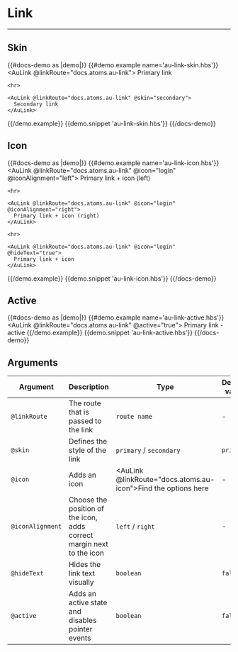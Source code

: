 # Link

---

## Skin

{{#docs-demo as |demo|}}
  {{#demo.example name='au-link-skin.hbs'}}
    <AuLink @linkRoute="docs.atoms.au-link">
      Primary link
    </AuLink>

    <hr>

    <AuLink @linkRoute="docs.atoms.au-link" @skin="secondary">
      Secondary link
    </AuLink>
  {{/demo.example}}
  {{demo.snippet 'au-link-skin.hbs'}}
{{/docs-demo}}

## Icon

{{#docs-demo as |demo|}}
  {{#demo.example name='au-link-icon.hbs'}}
    <AuLink @linkRoute="docs.atoms.au-link" @icon="login" @iconAlignment="left">
      Primary link + icon (left)
    </AuLink>

    <hr>

    <AuLink @linkRoute="docs.atoms.au-link" @icon="login" @iconAlignment="right">
      Primary link + icon (right)
    </AuLink>

    <hr>

    <AuLink @linkRoute="docs.atoms.au-link" @icon="login" @hideText="true">
      Primary link + icon
    </AuLink>
  {{/demo.example}}
  {{demo.snippet 'au-link-icon.hbs'}}
{{/docs-demo}}

## Active

{{#docs-demo as |demo|}}
  {{#demo.example name='au-link-active.hbs'}}
    <AuLink @linkRoute="docs.atoms.au-link" @active="true">
      Primary link - active
    </AuLink>
  {{/demo.example}}
  {{demo.snippet 'au-link-active.hbs'}}
{{/docs-demo}}

## Arguments

| Argument      | Description | Type | Default value |
| ------------- | ----------- | ---- | ------------- |
| `@linkRoute` | The route that is passed to the link  | `route name` | - |
| `@skin` | Defines the style of the link  | `primary` / `secondary` | `primary` |
| `@icon` | Adds an icon  | <AuLink @linkRoute="docs.atoms.au-icon">Find the options here</AuLink> | - |
| `@iconAlignment` | Choose the position of the icon, adds correct margin next to the icon | `left` / `right` | - |
| `@hideText` | Hides the link text visually | `boolean` | `false` |
| `@active` | Adds an active state and disables pointer events | `boolean` | `false` |

